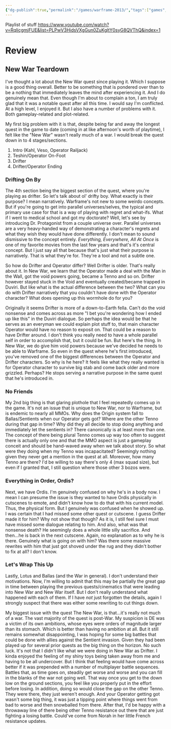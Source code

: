 ```yaml
---
{"dg-publish":true,"permalink":"/games/warframe-2013/","tags":["games","streamed"],"created":"2024-01-04","updated":"2025-06-03"}
---
```



Playlist of stuff https://www.youtube.com/watch?v=RqlicgmjFUE&list=PLPwV3HidsVXgGun0ZuKgltY0syG8QVThQ&index=1

# Review

## New War Teardown

I've thought a lot about the New War quest since playing it. Which I suppose is a good thing overall. Better to be something that is pondered over than to be a nothing that immediately leaves the mind after experiencing it. And I do genuinely mean that. Even though I'm about to complain a ton, I am truly glad that it was a notable quest after all this time. I would say I'm conflicted. At a high level, I enjoyed it. But I also have a number of problems with it. Both gameplay-related and plot-related.

My first big problem with it is that, despite being far and away the longest quest in the game to date (coming in at like afternoon's worth of playtime), I felt like the "New War" wasn't really much of a war. I would break the quest down in to 4 stages/sections.

1. Intro (Kahl, Veso, Operator Railjack)
2. Teshin/Operator On-Foot
4. Drifter
5. Drifter/Operator Ending

### Drifting On By

The 4th section being the biggest section of the quest, where you're playing as drifter. So let's talk about ol' drifty boy. What exactly is their purpose? I mean narratively. Warframe's not new to some weirdo concepts. But if you're going to get into parallel universes/selves, the typical and primary use case for that is a way of playing with regret and what-ifs. What if I went to medical school and got my doctorate? Well, let's see by introducing Dr. Protagonist from a couple universe over. Parallel universes are a very heavy-handed way of demonstrating a character's regrets and what they wish they would have done differently. I don't mean to sound dismissive to the concept entirely.  *Everything, Everywhere, All At Once* is one of my favorite movies from the last few years and that's it's central concept. But I just say all that because that's just what their purpose is narratively. That is what they're for. They're a tool and not a subtle one.

So how do Drifter and Operator differ? Well Drifter is older. That's really about it. In New War, we learn that the Operator made a deal with the Man in the Wall, got the void powers going, became a Tenno and so on. Drifter however stayed stuck in the Void and eventually created/became trapped in Duviri. But like what is the actual difference between the two? What can you do with Drifter narratively that you couldn't have done with the Operator character? What does opening up this wormhole do for you?

Originally it seems Drifter is more of a down-to-Earth fella. Can't do the void nonsense and comes across as more "I bet you're wondering how I ended up like this" in the Duviri dialogue. So perhaps the idea would be that he serves as an everyman we could explain plot stuff to, that main character Operator would have no reason to exposit on. That could be a reason to have Drifter around. I don't think you really need to have a whole parallel self in order to accomplish that, but it could be fun. But here's the thing. In New War, we do give him void powers because we've decided he needs to be able to Warframe. So even in the quest where he's first introduced, you've removed one of the biggest differences between the Operator and Drifter characters. So why is he here? It feels like what they really wanted is for Operator character to survive big stab and come back older and more grizzled. Perhaps? He stops serving a narrative purpose in the same quest that he's introduced in.

### No Friends

My 2nd big thing is that glaring plothole that I feel repeatedly comes up in the game. It's not an issue that is unique to New War, nor to Warframe, but is endemic to nearly all MMOs. Why does the Origin system fall to Ballas/Sentients when our Operator gets got? Where are the other Tenno during that gap in time? Why did they all decide to stop doing anything and immediately let the sentients in?  There canonically is at least more than one. The concept of there being plural Tenno comes up way too often to suggest there is actually only one and that the MMO aspect is just a gameplay conceit and should be hand-waved away when we talk about story. So what were they doing when my Tenno was incapacitated? Seemingly nothing given they never get a mention in the quest at all. Moreover, how many Tenno are there? I'd be willing to say there's only 4 (max squad size), but even if I granted that, I still question where those other 3 bozos were.

### Everything in Order, Ordis?

Next, we have Ordis. I'm genuinely confused on why he's in a body now. I mean I can presume the issue is they wanted to have Ordis physically in cutscenes to emote, and didn't know how to do that with his current model. Thus, the physical form. But I genuinely was confused when he showed up. I was certain that I had missed some other quest or cutscene. I guess Drifter made it for him? Why not show that though? As it is, I still feel sure I must have missed some dialogue relating to him. And also, what was that nonsense death? He seemingly does a whole little silly sacrifice. And then...he is back in the next cutscene. Again, no explanation as to why he is there. Genuinely what is going on with him? Was there some massive rewrites with him that just got shoved under the rug and they didn't bother to fix at all? I don't know.

### Let's Wrap This Up

Lastly, Lotus and Ballas (and the War in general). I don't understand their motivations. Now, I'm willing to admit that this may be partially the great gap in time between playing the previous quests/cinematics that were leading into New War and New War itself. But I don't really understand what happened with each of them. If I have *not* just forgotten the details, again I strongly suspect that there was either some rewriting to cut things down.

My biggest issue with the quest The New War, is that...it's really not much of a war. The vast majority of the quest is post-War. My suspicion is DE was a victim of its own ambitions, whose eyes were orders of magnitude larger than its stomach. Which is better than having no ambition at all. But it still remains somewhat disappointing, I was hoping for some big battles that could be done with allies against the Sentient invasion. Given they had been played up for several prior quests as the big thing on the horizon. No such luck. It's not that I didn't like what we were doing in New War as Drifter. I kinda enjoyed the feeling of my shiny toys being taken away from me and having to be all undercover. But I think that feeling would have come across better if it was prepended with a number of multiplayer battle sequences. Battles that, as time goes on, steadily get worse and worse and you can fill in the blanks of the war not going well. That way once you get to the down low on the ground sections, you feel like you properly put in the effort before losing. In addition, doing so would close the gap on the other Tenno. They were there, they just weren't enough. And your Operator getting got wasn't some big thing, it was just a tipping point where things went from bad to worse and then snowballed from there. After that, I'd be happy with a throwaway line of there being other Tenno resistance out there that are just fighting a losing battle. Could've come from Norah in her little French resistance updates.
